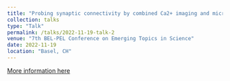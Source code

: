 ```yaml
---
title: "Probing synaptic connectivity by combined Ca2+ imaging and micro-electrode array recordings"
collection: talks
type: "Talk"
permalink: /talks/2022-11-19-talk-2
venue: "7th BEL-​PEL Conference on Emerging Topics in Science"
date: 2022-11-19
location: "Basel, CH"
---
```


[More information here](https://bsse.ethz.ch/bel/news/BELEvents/events1.html)
